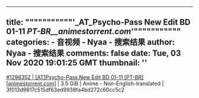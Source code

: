 
---
title: """""""""""'_AT_Psycho-Pass New Edit BD 01-11 _PT-BR__animestorrent.com_'"""""""""""
categories: 
    - 音视频
    - Nyaa - 搜索结果
author: Nyaa - 搜索结果
comments: false
date: Tue, 03 Nov 2020 19:01:25 GMT
thumbnail: ''
---

<div>   
<a href="https://nyaa.si/view/1298352">#1298352 | [AT]Psycho-Pass New Edit BD 01-11 [PT-BR][animestorrent.com]</a> | 3.5 GiB | Anime - Non-English-translated | 3f013d9817c515df63ed9938fa4bd272c60cc5c2  
</div>
            